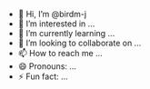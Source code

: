 - 👋 Hi, I’m @birdm-j
- 👀 I’m interested in ...
- 🌱 I’m currently learning ...
- 💞️ I’m looking to collaborate on ...
- 📫 How to reach me ...
- 😄 Pronouns: ...
- ⚡ Fun fact: ...

<!---
! A

- [ ] Load necessary drivers.
- [ ] Partition drives.
- [ ] Domain join.
- [ ] Decline all intrusive privacy-related options (cloud/local) — tip, use oobe\bypassnro.
- [ ] Mirror password and PIN (x/y/z).
- [ ] Continue procedures while offline unless required like from Microsoft Activation Scripts (MAS).
- [ ] Configure Windows features such as TPM and Secure Boot.
- [ ] Run O&O Frida (or a similar privacy tool).
- [ ] Edit disk cleanup.
- [ ] Restore Windows Photo Viewer.
- [ ] Tweak Windows Update settings.
- [ ] Adjust startup programs and attenuation/system sounds.
- [ ] Modify or disable mouse acceleration.
- [ ] Disable sticky keys if unwanted.
- [ ] Adjust network settings.
- [ ] Set default apps.
- [ ] Install all remaining necessary drivers.
- [ ] Choose and apply visual effects preferences.
- [ ] Review registries and policies for any required changes.
- [ ] Make sure file name extensions are shown.
- [ ] Set up storage management.
- [ ] Defragment settings for HDDs (skip SSDs and flash drives).
- [ ] Reorganize folder locations for Quick Access.
- [ ] Remove unnecessary folders like “4D Objects.”
- [ ] View shutdown settings and revise power plans (use OEM plans if preferable).
- [ ] Adjust sleep durations.
- [ ] Modify lid-close options.
- [ ] Readjust overclocks and/or undervolts.
- [ ] Test graphics settings and Game Mode.
- [ ] Review telemetry settings.
- [ ] Configure connection leaks (like from VPN/DNS/WebRTC/HTTPS).
- [ ] Check BitLocker.
- [ ] Reserve ~10% of drive space for restore points.

! Z

- [ ] Configure browser settings (such as sync on Long-Term Servicing Channel).
- [ ] Run wsreset -i and set Microsoft Store preference to “Microsoft apps only.”
- [ ] Adjust display settings (night light, scaling, resolution).
- [ ] Apply ICC profiles and configure ClearType font rendering for HDR, RGB, or BGR subpixel rendering as needed.
- [ ] Customize personalization settings (wallpapers, themes, color modes).
- [ ] Arrange shortcuts and possibly hide desktop icons as well.
- [ ] Take a look at Rainmeter & Wallpaper Engine.
- [ ] Adjust taskbar layout.
- [ ] Customize Start menu layout.
- [ ] Install security and essential software (antivirus, firewall tools).
- [ ] Install benchmarking tools (e.g. UserBenchmark).
- [ ] Utilize batch installers like Ninite where applicable.
- [ ] Choose installation paths for individual applications.
- [ ] Organize hidden icons.
- [ ] Adjust Windows sound settings.
- [ ] Use application-driven EQs and filters.
- [ ] Install and configure VM software if need be (Hyper-V, Bluestacks, Oracle VM VirtualBox).

Interconnectivity
--->
